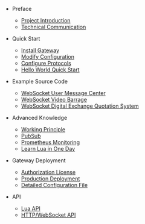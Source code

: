 * Preface

  * [Project Introduction](en-us/README.md)
  * [Technical Communication](en-us/technical-communication.md)

* Quick Start

  * [Install Gateway](en-us/install-engine.md)
  * [Modify Configuration](en-us/modify-configuration.md)
  * [Configure Protocols](en-us/configuration-protocols.md)
  * [Hello World Quick Start](en-us/start-debug.md)

* Example Source Code

  * [WebSocket User Message Center](en-us/examples-message-center.md)
  * [WebSocket Video Barrage](en-us/examples-barrage-videos.md)
  * [WebSocket Digital Exchange Quotation System](en-us/examples-exchange-stream.md)

* Advanced Knowledge

  * [Working Principle](en-us/working-principle.md)
  * [PubSub](en-us/pubsub.md)
  * [Prometheus Monitoring](en-us/prometheus.md)
  * [Learn Lua in One Day](en-us/learn-lua.md)

* Gateway Deployment

  * [Authorization License](en-us/license-activation.md)
  * [Production Deployment](en-us/deployment.md)
  * [Detailed Configuration File](en-us/configuration-file-details.md)

* API

  * [Lua API](en-us/lua-api.md)
  * [HTTP/WebSocket API](en-us/websocket-api.md)
